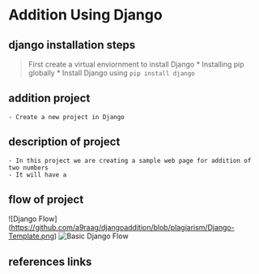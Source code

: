 # Addition Using Django
##	django installation steps
> First create a virtual enviornment to install Django 
    * Installing pip globally
    * Install Django using `pip install django`
## 	addition  project
    - Create a new project in Django
##	description of project
    - In this project we are creating a sample web page for addition of two numbers
    - It will have a 
##	flow of project
![Django Flow] (https://github.com/a9raag/djangoaddition/blob/plagiarism/Django-Template.png)
![Basic Django Flow](https://mdn.mozillademos.org/files/13931/basic-django.png)
##	references links

